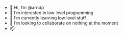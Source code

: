 - 👋 Hi, I’m @arndp
- 👀 I’m interested in low level programming
- 🌱 I’m currently learning low level stuff
- 💞️ I’m looking to collaborate on nothing at the moment
- 📫 

<!---
arndp/arndp is a ✨ special ✨ repository because its `README.md` (this file) appears on your GitHub profile.
You can click the Preview link to take a look at your changes.
--->
